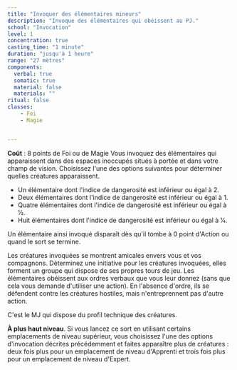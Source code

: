 ```yaml
---
title: "Invoquer des élémentaires mineurs"
description: "Invoque des élémentaires qui obéissent au PJ."
school: "Invocation"
level: 1
concentration: true
casting_time: "1 minute"
duration: "jusqu'à 1 heure"
range: "27 mètres"
components:
  verbal: true
  somatic: true
  material: false
  materials: ""
ritual: false
classes:
    - Foi
    - Magie


---
```

**Coût** : 8 points de Foi ou de Magie
Vous invoquez des élémentaires qui apparaissent dans des espaces inoccupés situés à portée et dans votre champ de vision. Choisissez l'une des options suivantes pour déterminer quelles créatures apparaissent.
* Un élémentaire dont l'indice de dangerosité est inférieur ou égal à 2.
* Deux élémentaires dont l'indice de dangerosité est inférieur ou égal à 1.
* Quatre élémentaires dont l'indice de dangerosité est inférieur ou égal à 1⁄2.
* Huit élémentaires dont l'indice de dangerosité est inférieur ou égal à 1⁄4.

Un élémentaire ainsi invoqué disparaît dès qu'il tombe à 0 point d'Action ou quand le sort se termine.

Les créatures invoquées se montrent amicales envers vous et vos compagnons. Déterminez une initiative pour les créatures invoquées, elles forment un groupe qui dispose de ses propres tours de jeu. Les élémentaires obéissent aux ordres verbaux que vous leur donnez (sans que cela vous demande d'utiliser une action). En l'absence d'ordre, ils se défendent contre les créatures hostiles, mais n'entreprennent pas d'autre action.

C'est le MJ qui dispose du profil technique des créatures.

**À plus haut niveau**. Si vous lancez ce sort en utilisant certains emplacements de niveau supérieur, vous choisissez l'une des options d'invocation décrites précédemment et faites apparaître plus de créatures : deux fois plus pour un emplacement de niveau d'Apprenti et trois fois plus pour un emplacement de niveau d'Expert.

